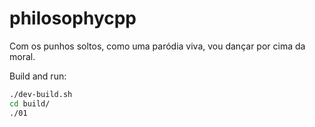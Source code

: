 # philosophycpp
Com os punhos soltos, como uma paródia viva, vou dançar por cima da moral. 


Build and run:

```bash
./dev-build.sh
cd build/
./01
```